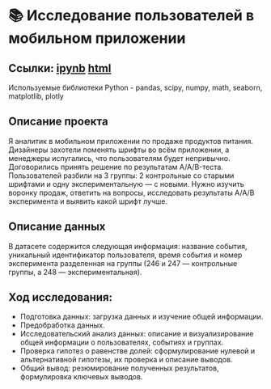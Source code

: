 # :books: Исследование пользователей в мобильном приложении

## Ссылки: [ipynb](https://github.com/ilduskhisamov/Portfolio/blob/680442c4d6cac63506c29da38e09a3b8b3c85165/analysis_user_behavior/project_analysis_user_behavior.ipynb) [html](https://github.com/ilduskhisamov/Portfolio/blob/680442c4d6cac63506c29da38e09a3b8b3c85165/analysis_user_behavior/project_analysis_user_behavior.html)

Используемые библиотеки Python - pandas, scipy, numpy, math, seaborn, matplotlib, plotly

## Описание проекта
Я аналитик в мобильном приложении по продаже продуктов питания. Дизайнеры захотели поменять шрифты во всём приложении, а менеджеры испугались, что пользователям будет непривычно. Договорились принять решение по результатам A/A/B-теста. Пользователей разбили на 3 группы: 2 контрольные со старыми шрифтами и одну экспериментальную — с новыми.
Нужно изучить воронку продаж, ответить на вопросы, исследовать результаты А/А/В эксперимента и выявить какой шрифт лучше.

## Описание данных
В датасете содержится следующая информация: название события, уникальный идентификатор пользователя, время события и номер эксперимента разделенная на группы (246 и 247 — контрольные группы, а 248 — экспериментальная).

## Ход исследования:
- Подготовка данных: загрузка данных и изучение общей информации.
- Предобработка данных.
- Исследовательский анализ данных: описание и визуализирование общей информации о пользователях, событиях и группах.
- Проверка гипотез о равенстве долей: сформулирование нулевой и альтернативной гипотезы, их проверка и описание выводов.
- Общий вывод: резюмирование полученных результатов, формулировка ключевых выводов.
